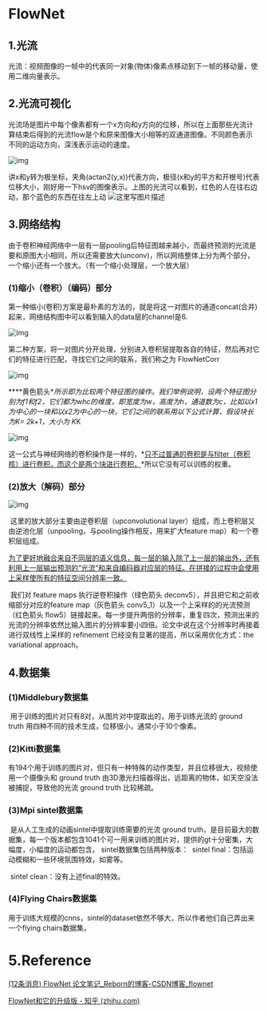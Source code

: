 # FlowNet

## 1.光流

​	光流：视频图像的一帧中的代表同一对象(物体)像素点移动到下一帧的移动量，使用二维向量表示。

## 2.光流可视化

​	光流场是图片中每个像素都有一个x方向和y方向的位移，所以在上面那些光流计算结束后得到的光流flow是个和原来图像大小相等的双通道图像。
​	不同颜色表示不同的运动方向，深浅表示运动的速度。

![img](https://img-blog.csdn.net/20170504220106558?watermark/2/text/aHR0cDovL2Jsb2cuY3Nkbi5uZXQvdTAxMzAxMDg4OQ==/font/5a6L5L2T/fontsize/400/fill/I0JBQkFCMA==/dissolve/70/gravity/SouthEast)

​	讲x和y转为极坐标，夹角(actan2(y,x))代表方向，极径(x和y的平方和开根号)代表位移大小，刚好用一下hsv的图像表示。上图的光流可以看到，红色的人在往右边动，那个蓝色的东西在往左上动
![这里写图片描述](https://img-blog.csdn.net/20180413155731994?watermark/2/text/aHR0cHM6Ly9ibG9nLmNzZG4ubmV0L3UwMTMwMTA4ODk=/font/5a6L5L2T/fontsize/400/fill/I0JBQkFCMA==/dissolve/70)

## 3.网络结构

​	由于卷积神经网络中一层有一层pooling后特征图越来越小，而最终预测的光流是要和原图大小相同，所以还需要放大(unconv)，所以网络整体上分为两个部分，一个缩小还有一个放大。（有一个缩小处理层，一个放大层）

### (1)缩小（卷积）（编码）部分

​	第一种缩小(卷积)方案是最朴素的方法的，就是将这一对图片的通道concat(合并)起来，网络结构图中可以看到输入的data层的channel是6.

![img](https://img-blog.csdn.net/20170504221123770?watermark/2/text/aHR0cDovL2Jsb2cuY3Nkbi5uZXQvdTAxMzAxMDg4OQ==/font/5a6L5L2T/fontsize/400/fill/I0JBQkFCMA==/dissolve/70/gravity/SouthEast)

​	第二种方案，将一对图片分开处理，分别进入卷积层提取各自的特征，然后再对它们的特征进行匹配，寻找它们之间的联系，我们称之为 FlowNetCorr

![img](https://img-blog.csdn.net/20170504221450227?watermark/2/text/aHR0cDovL2Jsb2cuY3Nkbi5uZXQvdTAxMzAxMDg4OQ==/font/5a6L5L2T/fontsize/400/fill/I0JBQkFCMA==/dissolve/70/gravity/SouthEast)

​	***\*黄色箭头\****所示即为比较两个特征图的操作。我们举例说明，设两个特征图分别为f1和f2，它们都为w*h*c的维度，即宽度为w，高度为h，通道数为c，比如以x1为中心的一块和以x2为中心的一块，它们之间的联系用以下公式计算，假设块长为K= 2k+1，大小为 K*K

![img](https://img-blog.csdn.net/20170504222007723?watermark/2/text/aHR0cDovL2Jsb2cuY3Nkbi5uZXQvdTAxMzAxMDg4OQ==/font/5a6L5L2T/fontsize/400/fill/I0JBQkFCMA==/dissolve/70/gravity/SouthEast)

​	这一公式与神经网络的卷积操作是一样的，*<u>只不过普通的卷积是与filter（卷积核）进行卷积，而这个是两个块进行卷积，</u>*所以它没有可以训练的权重。

### (2)放大（解码）部分

![img](https://img-blog.csdn.net/20171007200233349)

​	这里的放大部分主要由逆卷积层（upconvolutional layer）组成，而上卷积层又由逆池化层（unpooling，与pooling操作相反，用来扩大feature map）和一个卷积层组成。

​	<u>为了更好地融合来自不同层的语义信息，每一层的输入除了上一层的输出外，还有利用上一层输出预测的“光流”和来自编码器对应层的特征。在拼接的过程中会使用上采样使所有的特征空间分辨率一致。</u>

​    我们对 feature maps 执行逆卷积操作（绿色箭头 deconv5），并且把它和之前收缩部分对应的feature map（灰色箭头 conv5_1）以及一个上采样的的光流预测（红色箭头 flow5）链接起来。每一步提升两倍的分辨率，重复四次，预测出来的光流的分辨率依然比输入图片的分辨率要小四倍。论文中说在这个分辨率时再接着进行双线性上采样的 refinement 已经没有显著的提高，所以采用优化方式：the variational approach。



## 4.数据集

### (1)Middlebury数据集

​	用于训练的图片对只有8对，从图片对中提取出的，用于训练光流的 ground truth 用四种不同的技术生成，位移很小，通常小于10个像素。

### (2)Kitti数据集

​	有194个用于训练的图片对，但只有一种特殊的动作类型，并且位移很大，视频使用一个摄像头和 ground truth 由3D激光扫描器得出，远距离的物体，如天空没法被捕捉，导致他的光流 ground truth 比较稀疏。

### (3)Mpi sintel数据集

​	是从人工生成的动画sintel中提取训练需要的光流 ground truth，是目前最大的数据集，每一个版本都包含1041个可一用来训练的图片对，提供的gt十分密集，大幅度，小幅度的运动都包含。
sintel数据集包括两种版本：
​	sintel final：包括运动模糊和一些环境氛围特效，如雾等。

​    sintel clean：没有上述final的特效。

### (4)Flying Chairs数据集

​	用于训练大规模的cnns，sintel的dataset依然不够大，所以作者他们自己弄出来一个flying chairs数据集。







# 5.Reference

[(12条消息) FlowNet 论文笔记_Reborn的博客-CSDN博客_flownet](https://blog.csdn.net/zjc8888888888/article/details/78171018)

[FlowNet和它的升级版 - 知乎 (zhihu.com)](https://zhuanlan.zhihu.com/p/58509142)